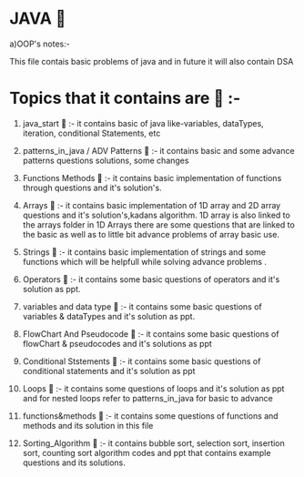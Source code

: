 # JAVA 🚱 

a)OOP's notes:- 

This file contais basic problems of java and in future it will also contain DSA  

# Topics that it contains are  📧  :-

1) java_start 🦖 :- it contains basic of java like-variables, dataTypes, iteration, conditional Statements, etc

2) patterns_in_java / ADV Patterns 🦖 :- it contains basic and some advance patterns questions solutions, some changes

3) Functions Methods 🦖 :- it contains basic implementation of functions through questions and it's solution's.

4) Arrays 🦖 :- it contains basic implementation of 1D array and 2D array questions and it's solution's,kadans algorithm. 1D array is also linked to the arrays folder in 1D Arrays there are some questions that are linked to the basic as well as to little bit advance problems of array basic use.

5) Strings 🦖  :- it contains basic implementation of strings and some functions which will be helpfull while solving advance problems .

6) Operators 🦖 :-  it contains some basic questions of operators and it's solution as ppt.

7) variables and data type 🦖 :- it contains some basic questions of variables & dataTypes and it's solution as ppt.

8) FlowChart And Pseudocode  🦖 :- it contains some basic questions of flowChart & pseudocodes and it's solutions as ppt

9) Conditional Ststements 🦖 :- it contains some basic questions of conditional statements and it's solution as ppt

10) Loops 🦖 :-  it contains some questions of loops and  it's solution as ppt   and for nested loops refer to patterns_in_java for basic to advance

11) functions&methods 🦖 :-  it contains some questions of functions and methods and its solution in this file

12) Sorting_Algorithm 🦖 :- it contains bubble sort, selection sort, insertion sort, counting sort algorithm codes and ppt that contains example questions and its solutions.
